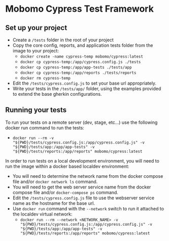 # Mobomo Cypress Test Framework

## Set up your project

* Create a `/tests` folder in the root of your project
* Copy the core config, reports, and application tests folder from the image to your project:
    * `docker create -name cypress-temp mobomo/cypress:latest`
    * `docker cp cypress-temp:/app/cypress.config.js ./tests`
    * `docker cp cypress-temp:/app/app-tests ./tests/app`
    * `docker cp cypress-temp:/app/reports ./tests/reports`
    * `docker rm cypress-temp`
* Edit the `/tests/cypress.config.js` to set your base url appropriately.
* Write your tests in the `/tests/app/` folder, using the examples provided to extend the base gherkin configurations.

## Running your tests

To run your tests on a remote server (dev, stage, etc...) use the following docker run command to run the tests:
* `docker run --rm -v "${PWD}/tests/cypress.config.js:/app/cypress.config.js" -v "${PWD}/tests/app:/app/app-tests" -v "${PWD}/tests/reports:/app/reports" mobomo/cypress:latest`

In order to run tests on a local development environment, you will need to run the image within a docker based localdev environment:
* You will need to determine the network name from the docker compose file and/or `docker network ls` command.
* You will need to get the web server service name from the docker compose file and/or `docker-compose ps` command.
* Edit the `/tests/cypress.config.js` file to use the webserver service name as the hostname for the base url.
* Use `docker run` command with the `--network` switch to run it attached to the localdev virtual network:
    * `docker run --rm --network <NETWORK_NAME> -v "${PWD}/tests/cypress.config.js:/app/cypress.config.js" -v "${PWD}/tests/app:/app/app-tests" -v "${PWD}/tests/reports:/app/reports" mobomo/cypress:latest`
